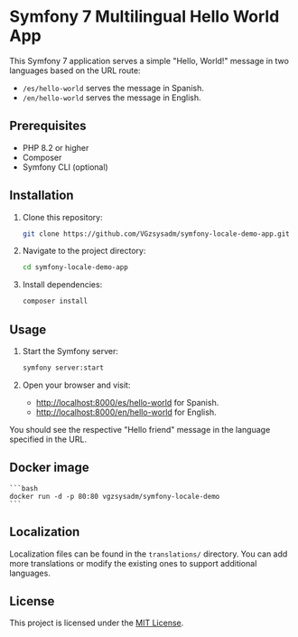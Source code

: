 # Symfony 7 Multilingual Hello World App

This Symfony 7 application serves a simple "Hello, World!" message in two languages based on the URL route:

- `/es/hello-world` serves the message in Spanish.
- `/en/hello-world` serves the message in English.

## Prerequisites

- PHP 8.2 or higher
- Composer
- Symfony CLI (optional)

## Installation

1. Clone this repository:

    ```bash
    git clone https://github.com/VGzsysadm/symfony-locale-demo-app.git
    ```

2. Navigate to the project directory:

    ```bash
    cd symfony-locale-demo-app
    ```

3. Install dependencies:

    ```bash
    composer install
    ```

## Usage

1. Start the Symfony server:

    ```bash
    symfony server:start
    ```

2. Open your browser and visit:

    - [http://localhost:8000/es/hello-world](http://localhost:8000/es/hello-world) for Spanish.
    - [http://localhost:8000/en/hello-world](http://localhost:8000/en/hello-world) for English.

You should see the respective "Hello friend" message in the language specified in the URL.

## Docker image

    ```bash
    docker run -d -p 80:80 vgzsysadm/symfony-locale-demo
    ```

## Localization

Localization files can be found in the `translations/` directory. You can add more translations or modify the existing ones to support additional languages.

## License

This project is licensed under the [MIT License](LICENSE).
